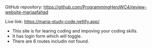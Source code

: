 GitHub repository: https://github.com/ProgrammingHeroWC4/review-website-mariaafahad

Live link: https://maria-study-code.netlify.app/

* This site is for learing coding and impoving your coding skills.
* It has login form which will toggle.
* There are 6 routes includin not found. 